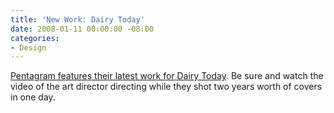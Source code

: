 ```yaml
---
title: 'New Work: Dairy Today'
date: 2008-01-11 00:00:00 -08:00
categories:
- Design
---
```


<p><a href="http://blog.pentagram.com/2008/01/dairy-today.php">Pentagram features their latest work for Dairy Today</a>. Be sure and watch the video of the art director directing while they shot two years worth of covers in one day. </p>
